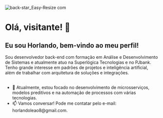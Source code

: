 ![back-star_Easy-Resize com](https://github.com/Horlando-Leao/Horlando-Leao/assets/52044729/711fefe6-5b22-4e00-b620-a38cc2343fc4)

<!DOCTYPE html>
<html>
<head>
<meta charset="UTF-8"/>
<link href='https://stackpath.bootstrapcdn.com/bootstrap/4.1.1/css/bootstrap.min.css' rel='stylesheet' integrity='sha384-WskhaSGFgHYWDcbwN70/dfYBj47jz9qbsMId/iRN3ewGhXQFZCSftd1LZCfmhktB' crossorigin='anonymous' />
<link href="https://cdn.jsdelivr.net/npm/bootstrap@5.0.2/dist/css/bootstrap.min.css" rel="stylesheet" integrity="sha384-EVSTQN3/azprG1Anm3QDgpJLIm9Nao0Yz1ztcQTwFspd3yD65VohhpuuCOmLASjC" crossorigin="anonymous">
</head>
<body>
  <div class="container">
    <h1 class="text-primary">
      Olá, visitante! 👋
    </h1> 
    <h2 class="text-primary">
      Eu sou Horlando, bem-vindo ao meu perfil!
    </h2>
    <div class="text-info minha-descricao">
      Sou desenvolvedor back-end com formação em Análise e Desenvolvimento de Sistemas e atualmente atuo na Superlógica Tecnologias e no PJbank. Tenho grande interesse em padrões de projetos e inteligência artificial, além de trabalhar com arquitetura de soluções e integrações.<br/><br/>
    </div>
    <div class="text-info curiosity">
      <ul>
        <li>🔭 Atualmente, estou focado no desenvolvimento de microsserviços, modelos preditivos e na automação de processos com várias tecnologias.</li>
        <li>📫 Vamos conversar! Pode me contatar pelo e-mail: horlandoleao8@gmail.com.</li>
      </ul>
    </div>
  </div>
</body>
</html>


